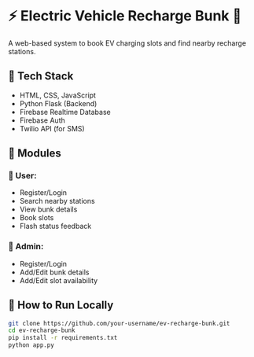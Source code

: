# ⚡ Electric Vehicle Recharge Bunk 🔋

A web-based system to book EV charging slots and find nearby recharge stations.

## 🔧 Tech Stack
- HTML, CSS, JavaScript
- Python Flask (Backend)
- Firebase Realtime Database
- Firebase Auth
- Twilio API (for SMS)

## 👥 Modules

### 🚗 User:
- Register/Login
- Search nearby stations
- View bunk details
- Book slots
- Flash status feedback

### 🔧 Admin:
- Register/Login
- Add/Edit bunk details
- Add/Edit slot availability

## 🧭 How to Run Locally

```bash
git clone https://github.com/your-username/ev-recharge-bunk.git
cd ev-recharge-bunk
pip install -r requirements.txt
python app.py
